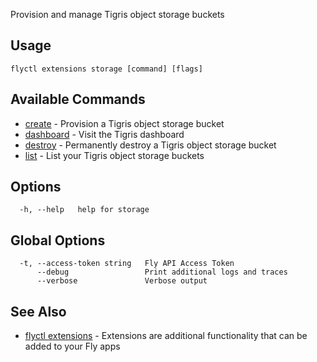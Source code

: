 Provision and manage Tigris object storage buckets


## Usage
~~~
flyctl extensions storage [command] [flags]
~~~

## Available Commands
* [create](/docs/flyctl/extensions-storage-create/)	 - Provision a Tigris object storage bucket
* [dashboard](/docs/flyctl/extensions-storage-dashboard/)	 - Visit the Tigris dashboard
* [destroy](/docs/flyctl/extensions-storage-destroy/)	 - Permanently destroy a Tigris object storage bucket
* [list](/docs/flyctl/extensions-storage-list/)	 - List your Tigris object storage buckets

## Options

~~~
  -h, --help   help for storage
~~~

## Global Options

~~~
  -t, --access-token string   Fly API Access Token
      --debug                 Print additional logs and traces
      --verbose               Verbose output
~~~

## See Also

* [flyctl extensions](/docs/flyctl/extensions/)	 - Extensions are additional functionality that can be added to your Fly apps

